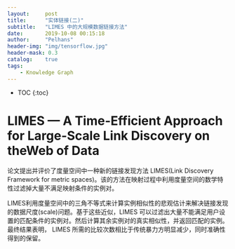 ```yaml
---
layout:     post
title:      "实体链接(二)"
subtitle:   "LIMES 中的大规模数据链接方法"
date:       2019-10-08 00:15:18
author:     "Pelhans"
header-img: "img/tensorflow.jpg"
header-mask: 0.3 
catalog:    true
tags:
    - Knowledge Graph
---
```



* TOC
{:toc}

# LIMES — A Time-Efficient Approach for Large-Scale Link Discovery on theWeb of Data

论文提出并评价了度量空间中一种新的链接发现方法 LIMES(Link Discovery Framework for metric spaces)。该的方法在映射过程中利用度量空间的数学特性过滤掉大量不满足映射条件的实例对。 

LIMES利用度量空间中的三角不等式来计算实例相似性的悲观估计来解决链接发现的数据尺度(scale)问题。基于这些近似，LIMES 可以过滤出大量不能满足用户设置的匹配条件的实例对。然后计算其余实例对的真实相似性，并返回匹配的实例。最终结果表明， LIMES 所需的比较次数相比于传统暴力方明显减少，同时准确性得到的保留。


